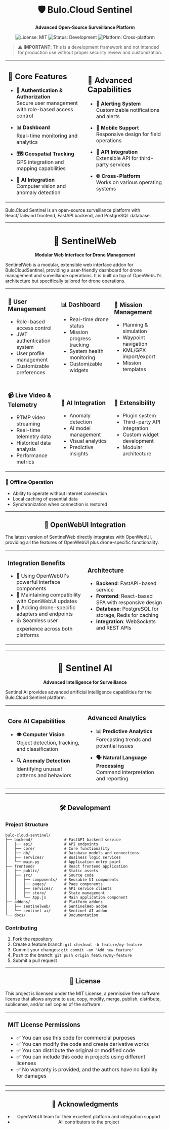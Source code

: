 <div align="center">

# 🛡️ Bulo.Cloud Sentinel

**Advanced Open-Source Surveillance Platform**

<img src="https://img.shields.io/badge/License-MIT-blue.svg" alt="License: MIT">
<img src="https://img.shields.io/badge/Status-Development-yellow.svg" alt="Status: Development">
<img src="https://img.shields.io/badge/Platform-Cross--platform-green.svg" alt="Platform: Cross-platform">

</div>

> ⚠️ **IMPORTANT**: This is a development framework and not intended for production use without proper security review and customization.

<div align="center">
<table>
<tr>
<td width="50%">

## 🚀 Core Features

- **🔐 Authentication & Authorization**  
  Secure user management with role-based access control

- **📊 Dashboard**  
  Real-time monitoring and analytics

- **🗺️ Geospatial Tracking**  
  GPS integration and mapping capabilities

- **🤖 AI Integration**  
  Computer vision and anomaly detection

</td>
<td width="50%">

## 🔄 Advanced Capabilities

- **🔔 Alerting System**  
  Customizable notifications and alerts

- **📱 Mobile Support**  
  Responsive design for field operations

- **🔄 API Integration**  
  Extensible API for third-party services

- **🌐 Cross-Platform**  
  Works on various operating systems

</td>
</tr>
</table>
</div>

Bulo.Cloud Sentinel is an open-source surveillance platform with React/Tailwind frontend, FastAPI backend, and PostgreSQL database.

---

<div align="center">

# 🚁 SentinelWeb

**Modular Web Interface for Drone Management**

</div>

SentinelWeb is a modular, extensible web interface addon for BuloCloudSentinel, providing a user-friendly dashboard for drone management and surveillance operations. It is built on top of OpenWebUI's architecture but specifically tailored for drone operations.

<div align="center">
<table>
<tr>
<td width="33%">

### 🔐 User Management

- Role-based access control
- JWT authentication system
- User profile management
- Customizable preferences

</td>
<td width="33%">

### 📊 Dashboard

- Real-time drone status
- Mission progress tracking
- System health monitoring
- Customizable widgets

</td>
<td width="33%">

### 📍 Mission Management

- Planning & simulation
- Waypoint navigation
- KML/GPX import/export
- Mission templates

</td>
</tr>
<tr>
<td width="33%">

### 📹 Live Video & Telemetry

- RTMP video streaming
- Real-time telemetry data
- Historical data analysis
- Performance metrics

</td>
<td width="33%">

### 🤖 AI Integration

- Anomaly detection
- AI model management
- Visual analytics
- Predictive insights

</td>
<td width="33%">

### 🔗 Extensibility

- Plugin system
- Third-party API integration
- Custom widget development
- Modular architecture

</td>
</tr>
</table>
</div>

### 📲 Offline Operation
- Ability to operate without internet connection
- Local caching of essential data
- Synchronization when connection is restored

---

<div align="center">

## 🔄 OpenWebUI Integration

</div>

The latest version of SentinelWeb directly integrates with OpenWebUI, providing all the features of OpenWebUI plus drone-specific functionality.

<div align="center">
<table>
<tr>
<td width="50%">

### Integration Benefits

- 📱 Using OpenWebUI's powerful interface components
- 🔄 Maintaining compatibility with OpenWebUI updates
- 🔗 Adding drone-specific adapters and endpoints
- 👍 Seamless user experience across both platforms

</td>
<td width="50%">

### Architecture

- **Backend**: FastAPI-based service
- **Frontend**: React-based SPA with responsive design
- **Database**: PostgreSQL for storage, Redis for caching
- **Integration**: WebSockets and REST APIs

</td>
</tr>
</table>
</div>

---

<div align="center">

# 🧠 Sentinel AI

**Advanced Intelligence for Surveillance**

</div>

Sentinel AI provides advanced artificial intelligence capabilities for the Bulo.Cloud Sentinel platform.

<div align="center">
<table>
<tr>
<td width="50%">

### Core AI Capabilities

- **👁️ Computer Vision**  
  Object detection, tracking, and classification

- **🔍 Anomaly Detection**  
  Identifying unusual patterns and behaviors

</td>
<td width="50%">

### Advanced Analytics

- **📊 Predictive Analytics**  
  Forecasting trends and potential issues

- **🗣️ Natural Language Processing**  
  Command interpretation and reporting

</td>
</tr>
</table>
</div>

---

<div align="center">

## 🛠️ Development

</div>

### Project Structure

```
bulo-cloud-sentinel/
├── backend/              # FastAPI backend service
│   ├── api/              # API endpoints
│   ├── core/             # Core functionality
│   ├── db/               # Database models and connections
│   ├── services/         # Business logic services
│   └── main.py           # Application entry point
├── frontend/             # React frontend application
│   ├── public/           # Static assets
│   ├── src/              # Source code
│   │   ├── components/   # Reusable UI components
│   │   ├── pages/        # Page components
│   │   ├── services/     # API service clients
│   │   ├── store/        # State management
│   │   └── App.js        # Main application component
├── addons/               # Platform addons
│   ├── sentinelweb/      # SentinelWeb addon
│   └── sentinel-ai/      # Sentinel AI addon
└── docs/                 # Documentation
```

### Contributing

1. Fork the repository
2. Create a feature branch: `git checkout -b feature/my-feature`
3. Commit your changes: `git commit -am 'Add new feature'`
4. Push to the branch: `git push origin feature/my-feature`
5. Submit a pull request

---

<div align="center">

## 📄 License

</div>

This project is licensed under the MIT License, a permissive free software license that allows anyone to use, copy, modify, merge, publish, distribute, sublicense, and/or sell copies of the software.

<div align="center">
<table>
<tr>
<td>

### MIT License Permissions

- ✅ You can use this code for commercial purposes
- ✅ You can modify the code and create derivative works
- ✅ You can distribute the original or modified code
- ✅ You can include this code in projects using different licenses
- ✅ No warranty is provided, and the authors have no liability for damages

</td>
</tr>
</table>
</div>

---

<div align="center">

## 👏 Acknowledgments

- OpenWebUI team for their excellent platform and integration support
- All contributors to the project

</div>
